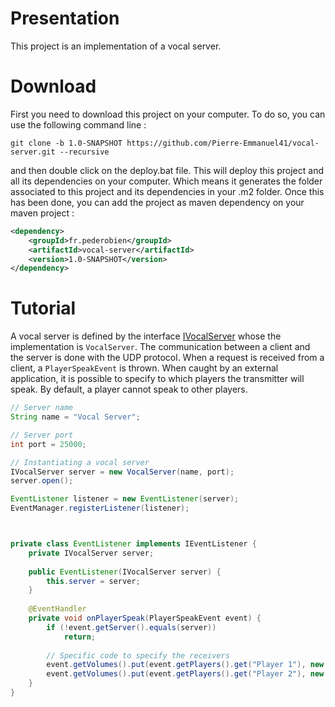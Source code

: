 # Presentation

This project is an implementation of a vocal server.

# Download

First you need to download this project on your computer. To do so, you can use the following command line :

```git
git clone -b 1.0-SNAPSHOT https://github.com/Pierre-Emmanuel41/vocal-server.git --recursive
```

and then double click on the deploy.bat file. This will deploy this project and all its dependencies on your computer. Which means it generates the folder associated to this project and its dependencies in your .m2 folder. Once this has been done, you can add the project as maven dependency on your maven project :

```xml
<dependency>
	<groupId>fr.pederobien</groupId>
	<artifactId>vocal-server</artifactId>
	<version>1.0-SNAPSHOT</version>
</dependency>
```

# Tutorial

A vocal server is defined by the interface [IVocalServer](https://github.com/Pierre-Emmanuel41/vocal-server/blob/1.0-SNAPSHOT/src/main/java/fr/pederobien/vocal/server/interfaces/IVocalServer.java) whose the implementation is <code>VocalServer</code>. The communication between a client and the server is done with the UDP protocol. When a request is received from a client, a <code>PlayerSpeakEvent</code> is thrown. When caught by an external application, it is possible to specify to which players the transmitter will speak. By default, a player cannot speak to other players.

```java
// Server name
String name = "Vocal Server";

// Server port
int port = 25000;

// Instantiating a vocal server
IVocalServer server = new VocalServer(name, port);
server.open();

EventListener listener = new EventListener(server);
EventManager.registerListener(listener);



private class EventListener implements IEventListener {
	private IVocalServer server;
	
	public EventListener(IVocalServer server) {
		this.server = server;
	}
	
	@EventHandler
	private void onPlayerSpeak(PlayerSpeakEvent event) {
		if (!event.getServer().equals(server))
			return;
		
		// Specific code to specify the receivers
		event.getVolumes().put(event.getPlayers().get("Player 1"), new VolumeResult(0.75));
		event.getVolumes().put(event.getPlayers().get("Player 2"), new VolumeResult(1.25));
	}
}
```